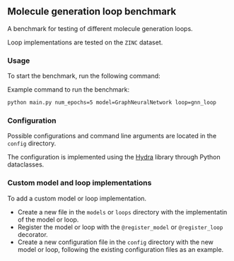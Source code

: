 ## Molecule generation loop benchmark
A benchmark for testing of different molecule generation loops.

Loop implementations are tested on the `ZINC` dataset.


### Usage
To start the benchmark, run the following command:

Example command to run the benchmark:
```bash
python main.py num_epochs=5 model=GraphNeuralNetwork loop=gnn_loop
```

### Configuration
Possible configurations and command line arguments are located in the `config` directory.

The configuration is implemented using the [Hydra](https://hydra.cc/) library through Python dataclasses.

### Custom model and loop implementations
To add a custom model or loop implementation. 

- Create a new file in the `models` or `loops` directory with the implementatin of the model or loop.
- Register the model or loop with the `@register_model` or `@register_loop` decorator.
- Create a new configuration file in the `config` directory with the new model or loop, following the existing configuration files as an example.